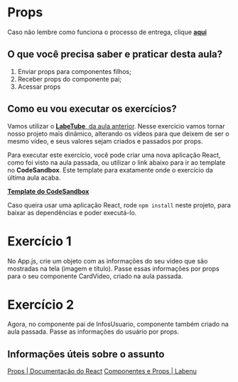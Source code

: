 <!-- EXERCICIOS RESOLVIDOS NA AULA-COMPONENTES, NA PASTA COMPONENTES-EXERCICIOS -->
# Props

Caso não lembre como funciona o processo de entrega, clique [**aqui**](https://github.com/labenuexercicios/instrucoes-entrega)

## O que você precisa saber e praticar desta aula?
1. Enviar props para componentes filhos;
2. Receber props do componente pai;
3. Acessar props


## Como eu vou executar os exercícios?

Vamos utilizar o [**LabeTube**, da aula anterior](https://github.com/labenuexercicios/componentes-exercicio). Nesse exercício vamos tornar nosso projeto mais dinâmico, alterando os vídeos para que deixem de ser o mesmo vídeo, e seus valores sejam criados e passados por props.


Para executar este exercício, você pode criar uma nova aplicação React, como foi visto na aula passada, ou utilizar o link abaixo para ir ao template no **CodeSandbox**. Este template para exatamente onde o exercício da última aula acaba.

[**Template do CodeSandbox**](https://codesandbox.io/s/template-exercicio-props-b6037t?file=/src/App.js)

Caso queira usar uma aplicação React, rode `npm install` neste projeto, para baixar as dependências e poder executá-lo.

# Exercício 1
No App.js, crie um objeto com as informações do seu vídeo que são mostradas na tela (imagem e título).
Passe essas informações por props para o seu componente CardVideo, criado na aula passada.

# Exercício 2
Agora, no componente pai de InfosUsuario, componente também criado na aula passada. Passe as informações do usuário por props.

## Informações úteis sobre o assunto
[Props | Documentação do React](https://www.geeksforgeeks.org/reactjs-components/)
[Componentes e Props | Labenu](https://www.loom.com/share/f2a991fc9d4d49f8aeb068bee05b46b9)

